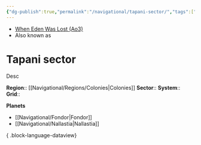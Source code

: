 ```yaml
---
{"dg-publish":true,"permalink":"/navigational/tapani-sector/","tags":["map","sector","colonies","unfinished"]}
---
```


- [When Eden Was Lost (Ao3)](https://archiveofourown.org/works/19334440/chapters/45992584)
- Also known as 
# Tapani sector
Desc

**Region**::  [[Navigational/Regions/Colonies\|Colonies]]
**Sector**::
**System**::
**Grid**::

**Planets**
- [[Navigational/Fondor\|Fondor]]
- [[Navigational/Nallastia\|Nallastia]]

{ .block-language-dataview}